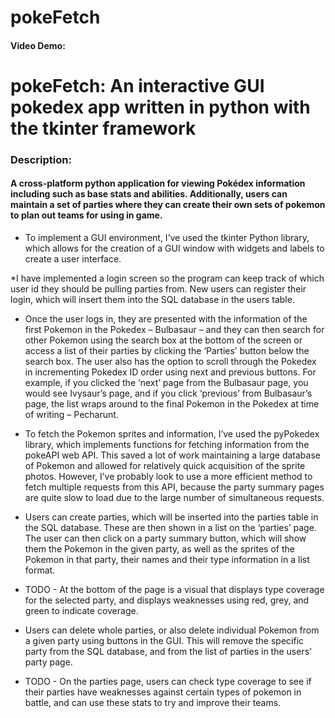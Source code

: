 # pokeFetch

#### Video Demo: <URL HERE>



# pokeFetch: An interactive GUI pokedex app written in python with the tkinter framework	 

### Description:

#### A cross-platform python application for viewing Pokédex information including such as base stats and abilities. Additionally, users can maintain a set of parties where they can create their own sets of pokemon to plan out teams for using in game. 

* To implement a GUI environment, I’ve used the tkinter Python library, which allows for the creation of a GUI window with widgets and labels to create a user interface.  

*I have implemented a login screen so the program can keep track of which user id they should be pulling parties from. New users can register their login, which will insert them into the SQL database in the users table. 

* Once the user logs in, they are presented with the information of the first Pokemon in the Pokedex – Bulbasaur – and they can then search for other Pokemon using the search box at the bottom of the screen or access a list of their parties by clicking the ‘Parties’ button below the search box. The user also has the option to scroll through the Pokedex in incrementing Pokedex ID order using next and previous buttons. For example, if you clicked the ‘next’ page from the Bulbasaur page, you would see Ivysaur’s page, and if you click ‘previous’ from Bulbasaur’s page, the list wraps around to the final Pokemon in the Pokedex at time of writing – Pecharunt. 

* To fetch the Pokemon sprites and information, I’ve used the pyPokedex library, which implements functions for fetching information from the pokeAPI web API. This saved a lot of work maintaining a large database of Pokemon and allowed for relatively quick acquisition of the sprite photos. However, I’ve probably look to use a more efficient method to fetch multiple requests from this API, because the party summary pages are quite slow to load due to the large number of simultaneous requests. 

* Users can create parties, which will be inserted into the parties table in the SQL database. These are then shown in a list on the ‘parties’ page. The user can then click on a party summary button, which will show them the Pokemon in the given party, as well as the sprites of the Pokemon in that party, their names and their type information in a list format.  

* TODO - At the bottom of the page is a visual that displays type coverage for the selected party, and displays weaknesses using red, grey, and green to indicate coverage. 

* Users can delete whole parties, or also delete individual Pokemon from a given party using buttons in the GUI. This will remove the specific party from the SQL database, and from the list of parties in the users’ party page.  

* TODO - On the parties page, users can check type coverage to see if their parties have weaknesses against certain types of pokemon in battle, and can use these stats to try and improve their teams. 
